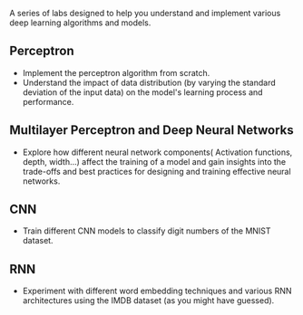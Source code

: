 A series of labs designed to help you understand and implement various deep learning algorithms and models.

## Perceptron

- Implement the perceptron algorithm from scratch.
- Understand the impact of data distribution (by varying the standard deviation of the input data) on the model's learning process and performance.

## Multilayer Perceptron and Deep Neural Networks

- Explore how different neural network components( Activation functions, depth, width...) affect the training of a model and gain insights into the trade-offs and best practices for designing and training effective neural networks.

## CNN

- Train different CNN models to classify digit numbers of the MNIST dataset.

## RNN

- Experiment with different word embedding techniques and various RNN architectures using the IMDB dataset (as you might have guessed).
